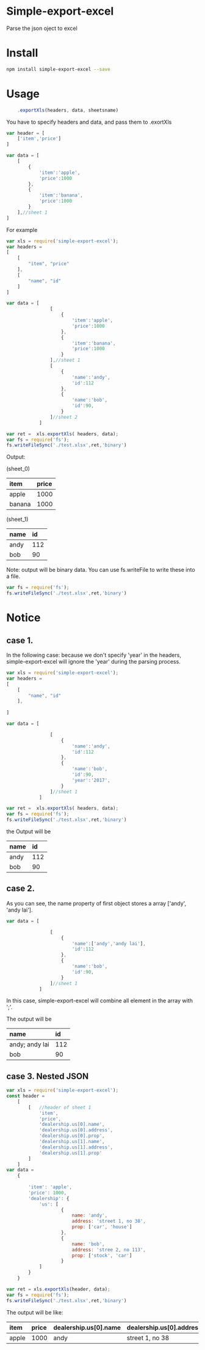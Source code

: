 # Simple-export-excel
Parse the json oject to excel

# Install

```sh
npm install simple-export-excel --save
```

# Usage

```js
    .exportXls(headers, data, sheetsname)
```
You have to specify headers and data, and pass them to .exortXls 
```js
var header = [
    ['item','price']
]

var data = [
    [
        {
            'item':'apple',
            'price':1000
        },
        {
            'item':'banana',
            'price':1000
        }
    ],//sheet 1
]
```
 


For example
```js
var xls = require('simple-export-excel');
var headers = 
[
    [
        "item", "price"
    ],
    [
        "name", "id"
    ]
]

var data = [
                [
                    {
                        'item':'apple',
                        'price':1000
                    },
                    {
                        'item':'banana',
                        'price':1000
                    }
                ],//sheet 1
                [
                    {
                        'name':'andy',
                        'id':112
                    },
                    {
                        'name':'bob',
                        'id':90,
                    }
                ]//sheet 2
            ]

var ret =  xls.exportXls( headers, data);
var fs = require('fs');
fs.writeFileSync('./test.xlsx',ret,'binary')
```

Output:

(sheet_0)

|item|price|
| :------------- | :--------- |
|apple|1000|
|banana|1000

(sheet_1)

|name|id|
| :------------- | :--------- |
|andy|112|
|bob|90|

Note: output will be binary data. You can use fs.writeFile to write these into a file. 

```js
var fs = require('fs');
fs.writeFileSync('./test.xlsx',ret,'binary')
```


# Notice

## case 1.
In the following case:
because we don't specify 'year' in the headers, simple-export-excel will ignore the 'year'  during the parsing process.


```js
var xls = require('simple-export-excel');
var headers = 
[
    [
        "name", "id"
    ],
 
]

var data = [

                [
                    {
                        'name':'andy',
                        'id':112
                    },
                    {
                        'name':'bob',
                        'id':90,
                        'year':'2017',
                    }
                ]//sheet 1
            ]

var ret =  xls.exportXls( headers, data);
var fs = require('fs');
fs.writeFileSync('./test.xlsx',ret,'binary')
```

the Output will be


|name|id|
| :------------- | :--------- |
|andy|112|
|bob|90|


## case 2.

As you can see, the name property of first object stores a array ['andy', 'andy lai'].

```js
var data = [

                [
                    {
                        'name':['andy','andy lai'],
                        'id':112
                    },
                    {
                        'name':'bob',
                        'id':90,
                    }
                ]//sheet 1
            ]

```

In this case, simple-export-excel will combine all element in the array with ';'.

The output will be

|name|id|
| :------------- | :--------- |
| andy; andy lai| 112|
| bob | 90 |

## case 3. Nested JSON


```js
var xls = require('simple-export-excel');
const header = 
    [
        [   //header of sheet 1 
            'item',
            'price',
            'dealership.us[0].name',
            'dealership.us[0].address',
            'dealership.us[0].prop',
            'dealership.us[1].name',
            'dealership.us[1].address',
            'dealership.us[1].prop'
        ] 
    ]
var data = 
    {
                
        'item': 'apple',
        'price': 1000,
        'dealership': {
            'us': [
                    {
                        name: 'andy',
                        address: 'street 1, no 38',
                        prop: ['car', 'house']
                    },
                    {
                        name: 'bob',
                        address: 'stree 2, no 113',
                        prop: ['stock', 'car']
                    }
            ]
        }
    }

var ret = xls.exportXls(header, data);
var fs = require('fs');
fs.writeFileSync('./test.xlsx',ret,'binary')
```

The output will be like:

|item|price|dealership.us[0].name|dealership.us[0].address|dealership.us[0].prop|dealership.us[1].name|dealership.us[1].address|dealership.us[1].prop|
|:---|:----|:--------------------|:-----------------------|:--------------------|:--------------------|:-----------------------|:--------------------|
|apple|1000|andy|street 1, no 38|car;house|bob|stree 2, no 113|stock;car|
